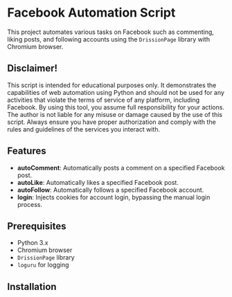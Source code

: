 # Facebook Automation Script

This project automates various tasks on Facebook such as commenting, liking posts, and following accounts using the `DrissionPage` library with Chromium browser.

## Disclaimer!
This script is intended for educational purposes only. It demonstrates the capabilities of web automation using Python and should not be used for any activities that violate the terms of service of any platform, including Facebook.
By using this tool, you assume full responsibility for your actions. The author is not liable for any misuse or damage caused by the use of this script. Always ensure you have proper authorization and comply with the rules and guidelines of the services you interact with.

## Features

- **autoComment**: Automatically posts a comment on a specified Facebook post.
- **autoLike**: Automatically likes a specified Facebook post.
- **autoFollow**: Automatically follows a specified Facebook account.
- **login**: Injects cookies for account login, bypassing the manual login process.

## Prerequisites

- Python 3.x
- Chromium browser
- `DrissionPage` library
- `loguru` for logging

## Installation

1. Clone the repository:
    ```bash
    git clone https://github.com/ubaii/vakubot
    ```

2. Install the required dependencies:
    ```bash
    pip install -r requirements.txt
    ```

3. Set up `account.json` with the following structure:
    ```json
    [
        {
            "id": "user1",
            "cookie": "your_cookie_string",
            "password": "your_password",
            "port": 9222
        }
    ]
    ```

## Usage

1. **Go to Menu**
    ```bash
    python3 vakubot.py
    ```

2. **With Configuration**
    ```bash
    python3 vakubot.py --configuration your-configuration-file.json
    ```

3. **Starting Driver**
    ```bash
    python3 vakubot.py --start-driver
    ```

4. **Stopping driver**
    ```bash
    python3 vakubot.py --stop-driver
    ```

## License

This project is licensed under the MIT License.
